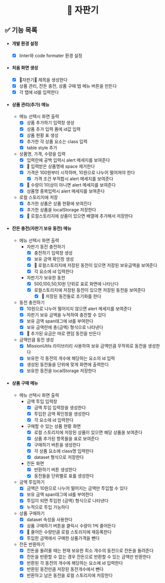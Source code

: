 <h1 align="middle">🥤 자판기</h1>

## ✅ 기능 목록

- #### 개발 환경 설정

  - [x] linter와 code formater 환경 설정

- #### 처음 화면 생성

  - [x] 🥤자판기🥤 제목을 생성한다
  - [x] 상품 관리, 잔돈 충전, 상품 구매 탭 메뉴 버튼을 만든다
  - [x] 각 탭에 id를 입력한다

- #### 상품 관리(추가) 메뉴

  - 메뉴 선택시 화면 출력
    - [x] 상품 추가하기 입력창 생성
    - [x] 상품 추가 입력 폼에 id값 입력
    - [x] 상품 현황 표 생성
    - [x] 추가한 각 상품 요소는 class 입력
    - [x] table style 추가
  - 상품명, 가격, 수량을 입력
    - [x] 입력란에 공백 입력시 alert 메세지를 보여준다
    - [x] 🚨 입력받은 상품명에 space 제거한다
    - [x] 가격은 100원부터 시작하며, 10원으로 나누어 떨어져야 한다
      - [x] 가격 조건 부적합시 alert 메세지를 보여준다
    - [x] 🚨 수량이 1이상이 아니면 alert 메세지를 보여준다
    - [x] 상품명 중복입력시 alert 메세지를 보여준다
  - 로컬 스토리지에 저장
    - [x] 추가한 상품은 상품 현황에 보여진다
    - [x] 추가한 상품을 localStorage 저장한다
    - [x] 🚨 로컬스토리지에 상품이 있으면 배열에 추가해서 저장한다

- #### 잔돈 충전(자판기 보유 동전) 메뉴

  - 메뉴 선택시 화면 출력
    - 자판기 동전 충전하기
      - [x] 충전하기 입력창 생성
      - [x] 보유 금액 확인창 생성
      - [x] 🚨 로컬스토리지에 저장된 동전이 있으면 저장된 보유금액을 보여준다
      - [x] 각 요소에 id 입력한다
    - 자판기가 보유한 동전
      - [x] 500,100,50,10원 단위로 표로 화면에 나타난다
      - [x] 로컬스토리지에 저장된 동전이 있으면 저장된 동전을 보여준다
        - [x] 🚨 저장된 동전들로 초기화를 한다
  - 동전 충전하기
    - [x] 10원으로 나누어 떨어지지 않으면 alert 메세지를 보여준다
    - [x] 자판기 보유 금액을 누적하여 충전할 수 있다
    - [x] 보유 금액 span태그에 id를 부여한다
    - [x] 보유 금액란에 총{금액} 형식으로 나타낸다
    - [x] 🚨 추가된 요금은 따로 랜덤 동전을 만든다
  - 금액만큼 동전 생성
    - [x] MissionUtils 라이브러리 사용하여 보유 금액만큼 무작위로 동전을 생성한다
    - [x] 보유한 각 동전의 개수에 해당하는 요소의 id 입력
    - [x] 생성된 동전들을 단위에 맞게 화면에 출력한다
    - [x] 보유한 동전을 localStorage 저장한다

- #### 상품 구매 메뉴

  - 메뉴 선택시 화면 출력
    - 금액 투입 입력창
      - [x] 금액 투입 입력창을 생성한다
      - [x] 투입한 금액 확인창을 생성한다
      - [x] 각 요소에 id 입력한다
    - 구매할 수 있는 상품 현황 화면
      - [x] 로컬 스토리지에 저장된 상품이 있으면 해당 상품을 보여준다
      - [x] 상품 추가된 항목들을 표로 보여준다
      - [x] 구매하기 버튼을 생성한다
      - [x] 각 상품 요소에 class명 입력한다
      - [x] dataset 형식으로 저장한다
    - 잔돈 화면
      - [x] 반환하기 버튼 생성한다
      - [x] 동전들을 단위별로 표를 생성한다
  - 금액 투입하기
    - [x] 금액은 10원으로 나누어 떨어지는 금액만 투입할 수 있다
    - [x] 보유 금액 span태그에 id를 부여한다
    - [x] 투입이 되면 투입한 {금액} 형식으로 나타낸다
    - [x] 누적으로 투입 가능하다
  - 상품 구매하기
    - [x] dataset 속성을 사용한다
    - [x] 상품 구매하기 버튼을 클릭시 수량이 1씩 줄어든다
    - [x] 🚨 줄어든 수량만큼 로컬 스토리지에 재등록한다
    - [x] 투입한 금액에서 구매한 상품가격을 뺀다
  - 잔돈 반환하기
    - [x] 잔돈을 돌려줄 때는 현재 보유한 최소 개수의 동전으로 잔돈을 돌려준다
    - [x] 잔돈을 반환할 수 없는 경우 잔돈으로 반환할 수 있는 금액만 반환한다
    - [x] 반환된 각 동전의 개수에 해당하는 요소에 id 입력한다
    - [x] 반환된 동전만큼 저장된 동전개수에서 뺀다
    - [x] 반환하고 남은 동전을 로컬 스토리지에 저장한다
